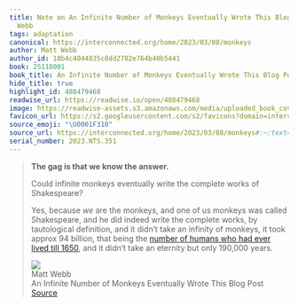 ```yaml
---
title: Note on An Infinite Number of Monkeys Eventually Wrote This Blog Post via Matt
  Webb
tags: adaptation
canonical: https://interconnected.org/home/2023/03/08/monkeys
author: Matt Webb
author_id: 18b4c4044835c8dd2782e764b40b5441
book: 25118001
book_title: An Infinite Number of Monkeys Eventually Wrote This Blog Post
hide_title: true
highlight_id: 488479468
readwise_url: https://readwise.io/open/488479468
image: https://readwise-assets.s3.amazonaws.com/media/uploaded_book_covers/profile_265723/monkeys.png
favicon_url: https://s2.googleusercontent.com/s2/favicons?domain=interconnected.org
source_emoji: "\U0001F310"
source_url: https://interconnected.org/home/2023/03/08/monkeys#:~:text=**The%20gag%20is,only%20190%2C000%20years.
serial_number: 2023.NTS.351
---
```

> **The gag is that we know the answer.**
> 
> Could infinite monkeys eventually write the complete works of Shakespeare?
> 
> Yes, because *we* are the monkeys, and one of us monkeys was called Shakespeare, and he did indeed write the complete works, by tautological definition, and it didn’t take an infinity of monkeys, it took approx 94 billion, that being the [number of humans who had ever lived till 1650](https://www.prb.org/articles/how-many-people-have-ever-lived-on-earth/), and it didn’t take an eternity but only 190,000 years.
> <div class="quoteback-footer"><div class="quoteback-avatar"><img class="mini-favicon" src="https://s2.googleusercontent.com/s2/favicons?domain=interconnected.org"></div><div class="quoteback-metadata"><div class="metadata-inner"><span style="display:none">FROM:</span><div aria-label="Matt Webb" class="quoteback-author"> Matt Webb</div><div aria-label="An Infinite Number of Monkeys Eventually Wrote This Blog Post" class="quoteback-title"> An Infinite Number of Monkeys Eventually Wrote This Blog Post</div></div></div><div class="quoteback-backlink"><a target="_blank" aria-label="go to the full text of this quotation" rel="noopener" href="https://interconnected.org/home/2023/03/08/monkeys#:~:text=**The%20gag%20is,only%20190%2C000%20years." class="quoteback-arrow"> Source</a></div></div>